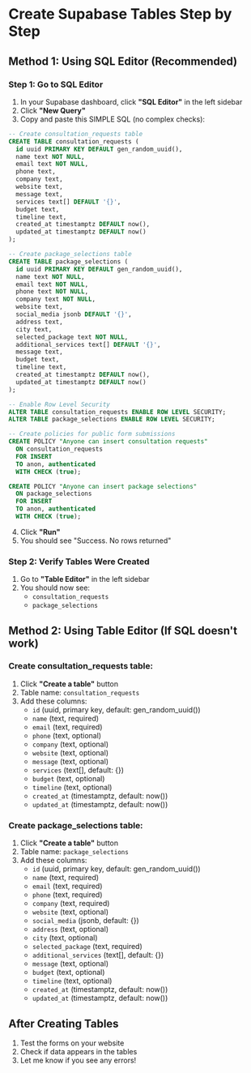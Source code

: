 # Create Supabase Tables Step by Step

## Method 1: Using SQL Editor (Recommended)

### Step 1: Go to SQL Editor
1. In your Supabase dashboard, click **"SQL Editor"** in the left sidebar
2. Click **"New Query"**
3. Copy and paste this SIMPLE SQL (no complex checks):

```sql
-- Create consultation_requests table
CREATE TABLE consultation_requests (
  id uuid PRIMARY KEY DEFAULT gen_random_uuid(),
  name text NOT NULL,
  email text NOT NULL,
  phone text,
  company text,
  website text,
  message text,
  services text[] DEFAULT '{}',
  budget text,
  timeline text,
  created_at timestamptz DEFAULT now(),
  updated_at timestamptz DEFAULT now()
);

-- Create package_selections table
CREATE TABLE package_selections (
  id uuid PRIMARY KEY DEFAULT gen_random_uuid(),
  name text NOT NULL,
  email text NOT NULL,
  phone text NOT NULL,
  company text NOT NULL,
  website text,
  social_media jsonb DEFAULT '{}',
  address text,
  city text,
  selected_package text NOT NULL,
  additional_services text[] DEFAULT '{}',
  message text,
  budget text,
  timeline text,
  created_at timestamptz DEFAULT now(),
  updated_at timestamptz DEFAULT now()
);

-- Enable Row Level Security
ALTER TABLE consultation_requests ENABLE ROW LEVEL SECURITY;
ALTER TABLE package_selections ENABLE ROW LEVEL SECURITY;

-- Create policies for public form submissions
CREATE POLICY "Anyone can insert consultation requests"
  ON consultation_requests
  FOR INSERT
  TO anon, authenticated
  WITH CHECK (true);

CREATE POLICY "Anyone can insert package selections"
  ON package_selections
  FOR INSERT
  TO anon, authenticated
  WITH CHECK (true);
```

4. Click **"Run"**
5. You should see "Success. No rows returned"

### Step 2: Verify Tables Were Created
1. Go to **"Table Editor"** in the left sidebar
2. You should now see:
   - `consultation_requests`
   - `package_selections`

## Method 2: Using Table Editor (If SQL doesn't work)

### Create consultation_requests table:
1. Click **"Create a table"** button
2. Table name: `consultation_requests`
3. Add these columns:
   - `id` (uuid, primary key, default: gen_random_uuid())
   - `name` (text, required)
   - `email` (text, required)
   - `phone` (text, optional)
   - `company` (text, optional)
   - `website` (text, optional)
   - `message` (text, optional)
   - `services` (text[], default: {})
   - `budget` (text, optional)
   - `timeline` (text, optional)
   - `created_at` (timestamptz, default: now())
   - `updated_at` (timestamptz, default: now())

### Create package_selections table:
1. Click **"Create a table"** button
2. Table name: `package_selections`
3. Add these columns:
   - `id` (uuid, primary key, default: gen_random_uuid())
   - `name` (text, required)
   - `email` (text, required)
   - `phone` (text, required)
   - `company` (text, required)
   - `website` (text, optional)
   - `social_media` (jsonb, default: {})
   - `address` (text, optional)
   - `city` (text, optional)
   - `selected_package` (text, required)
   - `additional_services` (text[], default: {})
   - `message` (text, optional)
   - `budget` (text, optional)
   - `timeline` (text, optional)
   - `created_at` (timestamptz, default: now())
   - `updated_at` (timestamptz, default: now())

## After Creating Tables
1. Test the forms on your website
2. Check if data appears in the tables
3. Let me know if you see any errors!